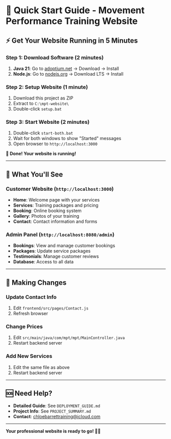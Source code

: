 # 🚀 Quick Start Guide - Movement Performance Training Website

## ⚡ Get Your Website Running in 5 Minutes

### Step 1: Download Software (2 minutes)
1. **Java 21**: Go to [adoptium.net](https://adoptium.net/) → Download → Install
2. **Node.js**: Go to [nodejs.org](https://nodejs.org/) → Download LTS → Install

### Step 2: Setup Website (1 minute)
1. Download this project as ZIP
2. Extract to `C:\mpt-website\`
3. Double-click `setup.bat`

### Step 3: Start Website (2 minutes)
1. Double-click `start-both.bat`
2. Wait for both windows to show "Started" messages
3. Open browser to `http://localhost:3000`

**🎉 Done! Your website is running!**

---

## 📱 What You'll See

### Customer Website (`http://localhost:3000`)
- **Home**: Welcome page with your services
- **Services**: Training packages and pricing
- **Booking**: Online booking system
- **Gallery**: Photos of your training
- **Contact**: Contact information and forms

### Admin Panel (`http://localhost:8080/admin`)
- **Bookings**: View and manage customer bookings
- **Packages**: Update service packages
- **Testimonials**: Manage customer reviews
- **Database**: Access to all data

---

## 🔧 Making Changes

### Update Contact Info
1. Edit `frontend/src/pages/Contact.js`
2. Refresh browser

### Change Prices
1. Edit `src/main/java/com/mpt/mpt/MainController.java`
2. Restart backend server

### Add New Services
1. Edit the same file as above
2. Restart backend server

---

## 🆘 Need Help?

- **Detailed Guide**: See `DEPLOYMENT_GUIDE.md`
- **Project Info**: See `PROJECT_SUMMARY.md`
- **Contact**: chloebarrettraining@icloud.com

---

**Your professional website is ready to go! 🏄‍♀️**
